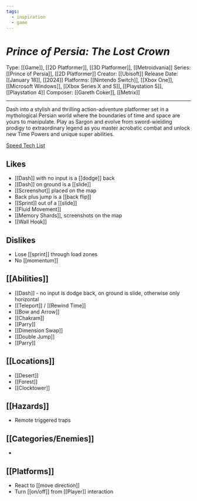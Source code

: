 ```yaml
---
tags:
  - inspiration
  - game
---
```

# _Prince of Persia: The Lost Crown_

Type: [[Game]], [[2D Platformer]], [[3D Platformer]], [[Metroidvania]]
Series: [[Prince of Persia]], [[2D Platformer]]
Creator: [[Ubisoft]]
Release Date: [[January 18]], [[2024]]
Platforms: [[Nintendo Switch]], [[Xbox One]], [[Microsoft Windows]], [[Xbox Series X and S]], [[Playstation 5]], [[Playstation 4]]
Composer: [[Gareth Coker]], [[Metrix]]

----

Dash into a stylish and thrilling action-adventure platformer set in a mythological Persian world where the boundaries of time and space are yours to manipulate. Play as Sargon and evolve from sword-wielding prodigy to extraordinary legend as you master acrobatic combat and unlock new Time Powers and unique super abilities.

[Speed Tech List](https://docs.google.com/document/d/1AqcPYkCsy2LehYHNLWPKLBQLMbF8X2sBQvRGw2OT_YM/edit?usp=sharing)

## Likes
* [[Dash]] with no input is a [[dodge]] back
* [[Dash]] on ground is a [[slide]]
* [[Screenshot]] placed on the map
* Back plus jump is a [[back flip]]
* [[Sprint]] out of a [[slide]]
* [[Fluid Movement]]
* [[Memory Shards]], screenshots on the map
* [[Wall Hook]]

## Dislikes
* Lose [[sprint]] through load zones
* No [[momentum]]

## [[Abilities]]
* [[Dash]] - no input is dodge back, on ground is slide, otherwise only horizontal
* [[Teleport]] / [[Rewind Time]]
* [[Bow and Arrow]]
* [[Chakram]]
* [[Parry]]
* [[Dimension Swap]]
* [[Double Jump]]
* [[Parry]]

## [[Locations]]
* [[Desert]]
* [[Forest]]
* [[Clocktower]]

## [[Hazards]]
* Remote triggered traps

## [[Categories/Enemies]]
* 

## [[Platforms]]
* React to [[move direction]]
* Turn [[on/off]] from [[Player]] interaction